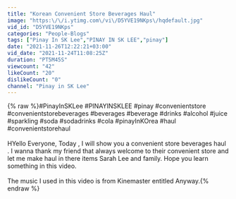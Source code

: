 ```yaml
---
title: "Korean Convenient Store Beverages Haul"
image: "https:\/\/i.ytimg.com\/vi\/D5YVE19NKps\/hqdefault.jpg"
vid_id: "D5YVE19NKps"
categories: "People-Blogs"
tags: ["Pinay In SK Lee","PINAY IN SK LEE","pinay"]
date: "2021-11-26T12:22:21+03:00"
vid_date: "2021-11-24T11:08:25Z"
duration: "PT5M45S"
viewcount: "42"
likeCount: "20"
dislikeCount: "0"
channel: "Pinay in SK Lee"
---
```

{% raw %}#PinayInSKLee #PINAYINSKLEE #pinay #convenientstore #convenientstorebeverages #beverages #beverage #drinks #alcohol #juice #sparkling #soda #sodadrinks #cola #pinayInKOrea #haul #convenientstorehaul <br /><br />HYello Everyone, Today , I will show you a convenient store beverages haul . I wanna thank my friend that always welcome to their convenient store and let me make haul in there items Sarah Lee and family. Hope you learn something in this video.<br /><br />The music I used in this video is from Kinemaster entitled Anyway.{% endraw %}
